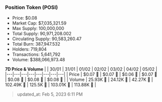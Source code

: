 
  ### Position Token (POSI)
  - Price: $0.08
  - Market Cap: $7,035,321.59
  - Max Supply: 100,000,000
  - Total Supply: 90,971,208.002
  - Circulating Supply: 90,583,260.47
  - Total Burn: 387,947.532
  - Holders: 719,804
  - Transactions: 5,641,792
  - Volume: $388,066,973.48

  **7D Price & Volume**
  | | 30&#x2F;01 | 31&#x2F;01 | 01&#x2F;02 | 02&#x2F;02 | 03&#x2F;02 | 04&#x2F;02 | 05&#x2F;02 |
  |---|---|---|---|---|---|---|---|
  | Price | $0.07 🔻 | $0.07 🔻 | $0.06 🔻 | $0.07 🚀 | $0.08 🚀 | $0.08 🚀 | $0.08 🔻 |
  | Volume | 25.93K 🔻 | 24.12K 🔻 | 42.27K 🚀 | 102.49K 🚀 | 125.5K 🚀 | 103.01K 🔻 | 113.88K 🚀 |

  > updated_at: Feb 5, 2023 6:11 PM
